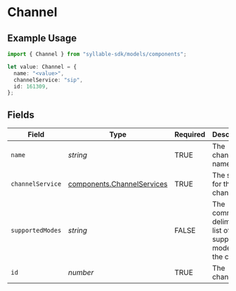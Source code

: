 # Channel

## Example Usage

```typescript
import { Channel } from "syllable-sdk/models/components";

let value: Channel = {
  name: "<value>",
  channelService: "sip",
  id: 161309,
};
```

## Fields

| Field                                                                    | Type                                                                     | Required                                                                 | Description                                                              |
| ------------------------------------------------------------------------ | ------------------------------------------------------------------------ | ------------------------------------------------------------------------ | ------------------------------------------------------------------------ |
| `name`                                                                   | *string*                                                                 | TRUE                                                       | The channel name                                                         |
| `channelService`                                                         | [components.ChannelServices](/sdk-docs/models/components/channelservices) | TRUE                                                       | The service for the channel                                              |
| `supportedModes`                                                         | *string*                                                                 | FALSE                                                       | The comma-delimited list of supported modes for the channel              |
| `id`                                                                     | *number*                                                                 | TRUE                                                       | The channel ID                                                           |